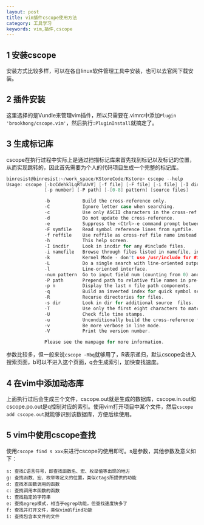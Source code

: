 ```yaml
---
layout: post
title: vim插件cscope使用方法
category: 工具学习
keywords: vim,插件,cscope
---
```


## 1 安装cscope
安装方式比较多样，可以在各自linux软件管理工具中安装，也可以去官网下载安装。

## 2 插件安装
这里选择的是Vundle来管理vim插件，所以只需要在.vimrc中添加`Plugin 'brookhong/cscope.vim'`，然后执行`:PluginInstall`就搞定了。

## 3 生成标记库
cscope在执行过程中实际上是通过扫描标记库来首先找到标记以及标记的位置，从而实现跳转的，因此首先需要为个人的代码项目生成一个完整的标记库。

```c
binresist@binresist:~/work_space/KStoreCode/Kstore> cscope --help
Usage: cscope [-bcCdehklLqRTuUvV] [-f file] [-F file] [-i file] [-I dir] [-s dir]
              [-p number] [-P path] [-[0-8] pattern] [source files]

			  -b            Build the cross-reference only.
			  -C            Ignore letter case when searching.
			  -c            Use only ASCII characters in the cross-ref file (don't compress).
			  -d            Do not update the cross-reference.
			  -e            Suppress the <Ctrl>-e command prompt between files.
			  -F symfile    Read symbol reference lines from symfile.
			  -f reffile    Use reffile as cross-ref file name instead of cscope.out.
			  -h            This help screen.
			  -I incdir     Look in incdir for any #include files.
			  -i namefile   Browse through files listed in namefile, instead of cscope.files
			  -k            Kernel Mode - don't use /usr/include for #include files.
			  -L            Do a single search with line-oriented output.
			  -l            Line-oriented interface.
			  -num pattern  Go to input field num (counting from 0) and find pattern.
			  -P path       Prepend path to relative file names in pre-built cross-ref file.
			  -p n          Display the last n file path components.
			  -q            Build an inverted index for quick symbol searching.
			  -R            Recurse directories for files.
			  -s dir        Look in dir for additional source  files.
			  -T            Use only the first eight characters to match against C symbols.
			  -U            Check file time stamps.
			  -u            Unconditionally build the cross-reference file.
			  -v            Be more verbose in line mode.
			  -V            Print the version number.

			  Please see the manpage for more information.
```
参数比较多，但一般来说`cscope -Rbq`就够用了，R表示递归，默认cscope会进入搜索页面，b可以不进入这个页面，q会生成索引，加快查找速度。

## 4 在vim中添加动态库
上面执行过后会生成三个文件，cscope.out就是生成的数据库，cscope.in.out和cscope.po.out是q控制对应的索引。使用vim打开项目中某个文件，然后`cscope add cscope.out`就能够识别该数据库，方便后续使用。

## 5 vim中使用cscope查找
使用`cscope find s xxx`来进行cscope的使用即可。s是参数，其他参数及意义如下：
```shell
s: 查找C语言符号，即查找函数名、宏、枚举值等出现的地方
g: 查找函数、宏、枚举等定义的位置，类似ctags所提供的功能
d: 查找本函数调用的函数
c: 查找调用本函数的函数
t: 查找指定的字符串
e: 查找egrep模式，相当于egrep功能，但查找速度快多了
f: 查找并打开文件，类似vim的find功能
i: 查找包含本文件的文件
```
